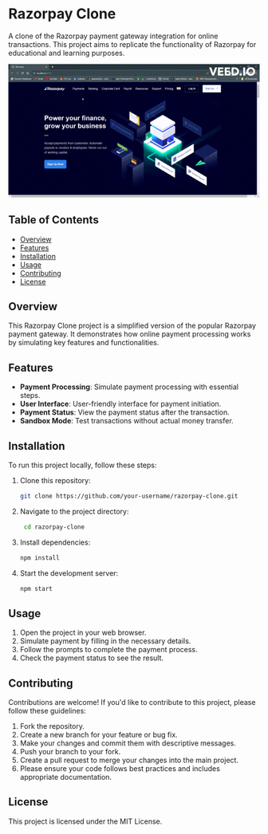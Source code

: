 # Razorpay Clone

A clone of the Razorpay payment gateway integration for online transactions. This project aims to replicate the functionality of Razorpay for educational and learning purposes.

![Demo GIF](https://github.com/vermaadigit/Razorpay-Clone/blob/main/video.gif)

## Table of Contents
- [Overview](#overview)
- [Features](#features)
- [Installation](#installation)
- [Usage](#usage)
- [Contributing](#contributing)
- [License](#license)

## Overview

This Razorpay Clone project is a simplified version of the popular Razorpay payment gateway. It demonstrates how online payment processing works by simulating key features and functionalities.

## Features

- **Payment Processing**: Simulate payment processing with essential steps.
- **User Interface**: User-friendly interface for payment initiation.
- **Payment Status**: View the payment status after the transaction.
- **Sandbox Mode**: Test transactions without actual money transfer.

## Installation

To run this project locally, follow these steps:

1. Clone this repository:

   ```bash
   git clone https://github.com/your-username/razorpay-clone.git
   
2. Navigate to the project directory:

     ```bash
      cd razorpay-clone

4. Install dependencies:

     ```bash
     npm install

5. Start the development server:

     ```bash
     npm start


## Usage
1. Open the project in your web browser.
2. Simulate payment by filling in the necessary details.
3. Follow the prompts to complete the payment process.
4. Check the payment status to see the result.

## Contributing
Contributions are welcome! If you'd like to contribute to this project, please follow these guidelines:

1. Fork the repository.
2. Create a new branch for your feature or bug fix.
3. Make your changes and commit them with descriptive messages.
4. Push your branch to your fork.
5. Create a pull request to merge your changes into the main project.
6. Please ensure your code follows best practices and includes appropriate documentation.

## License
This project is licensed under the MIT License.
